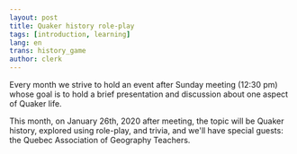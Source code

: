 ```yaml
---
layout: post
title: Quaker history role-play
tags: [introduction, learning]
lang: en
trans: history_game
author: clerk
---
```

Every month we strive to hold an event after Sunday meeting (12:30 pm) whose goal is to hold a brief presentation and discussion about one aspect of Quaker life. 

This month, on January 26th, 2020 after meeting, the topic will be Quaker history, explored using role-play, and trivia, and we'll have special guests: the Quebec Association of Geography Teachers.
